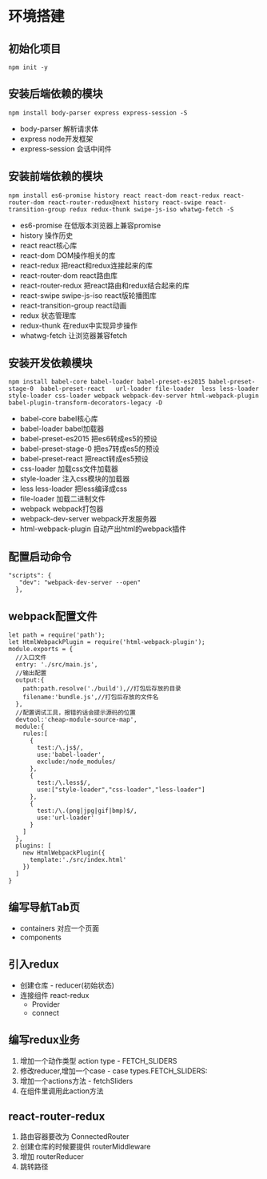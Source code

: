 # 环境搭建
## 初始化项目
```
npm init -y
```

## 安装后端依赖的模块
```
npm install body-parser express express-session -S
```
- body-parser 解析请求体
- express node开发框架
- express-session 会话中间件

## 安装前端依赖的模块
```
npm install es6-promise history react react-dom react-redux react-router-dom react-router-redux@next history react-swipe react-transition-group redux redux-thunk swipe-js-iso whatwg-fetch -S
```
- es6-promise 在低版本浏览器上兼容promise
- history 操作历史
- react react核心库
- react-dom DOM操作相关的库
- react-redux 把react和redux连接起来的库
- react-router-dom react路由库
- react-router-redux 把react路由和redux结合起来的库
- react-swipe swipe-js-iso react版轮播图库
- react-transition-group react动画
- redux 状态管理库
- redux-thunk  在redux中实现异步操作
- whatwg-fetch 让浏览器兼容fetch

## 安装开发依赖模块
```
npm install babel-core babel-loader babel-preset-es2015 babel-preset-stage-0  babel-preset-react   url-loader file-loader  less less-loader style-loader css-loader webpack webpack-dev-server html-webpack-plugin babel-plugin-transform-decorators-legacy -D
```
- babel-core babel核心库
- babel-loader babel加载器
- babel-preset-es2015 把es6转成es5的预设
- babel-preset-stage-0 把es7转成es5的预设
- babel-preset-react 把react转成es5预设
- css-loader 加载css文件加载器
- style-loader 注入css模块的加载器
- less less-loader 把less编译成css
- file-loader 加载二进制文件
- webpack webpack打包器
- webpack-dev-server webpack开发服务器
- html-webpack-plugin 自动产出html的webpack插件

##  配置启动命令
```
"scripts": {
   "dev": "webpack-dev-server --open"
  },
```

##  webpack配置文件
```
let path = require('path');
let HtmlWebpackPlugin = require('html-webpack-plugin');
module.exports = {
  //入口文件
  entry: './src/main.js',
  //输出配置
  output:{
    path:path.resolve('./build'),//打包后存放的目录
    filename:'bundle.js',//打包后存放的文件名
  },
  //配置调试工具，报错的话会提示源码的位置
  devtool:'cheap-module-source-map',
  module:{
    rules:[
      {
        test:/\.js$/,
        use:'babel-loader',
        exclude:/node_modules/
      },
      {
        test:/\.less$/,
        use:["style-loader","css-loader","less-loader"]
      },
      {
        test:/\.(png|jpg|gif|bmp)$/,
        use:'url-loader'
      }
    ]
  },
  plugins: [
    new HtmlWebpackPlugin({
      template:'./src/index.html'
    })
  ]
}
```

## 编写导航Tab页
- containers
对应一个页面
- components

## 引入redux
- 创建仓库 - reducer(初始状态)
- 连接组件 react-redux
  - Provider
  - connect

## 编写redux业务
1. 增加一个动作类型 action type -  FETCH_SLIDERS
2. 修改reducer,增加一个case  -  case types.FETCH_SLIDERS:
3. 增加一个actions方法 - fetchSliders
4. 在组件里调用此action方法


## react-router-redux
1. 路由容器要改为 ConnectedRouter
2. 创建仓库的时候要提供 routerMiddleware
3. 增加 routerReducer
4. 跳转路径